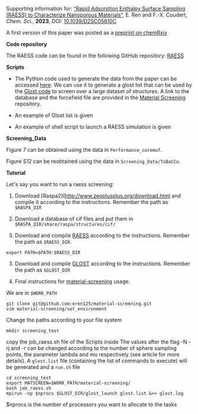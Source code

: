 Supporting information for: [“Rapid Adsorption Enthalpy Surface Sampling (RAESS) to Characterize Nanoporous Materials”](https://doi.org/10.1039/D2SC05810C), E. Ren and F.-X. Coudert, _Chem. Sci._, **2023**, DOI: [10.1039/D2SC05810C](https://doi.org/10.1039/D2SC05810C)


A first version of this paper was posted as a [preprint on chemRxiv](https://doi.org/10.26434/chemrxiv-2022-mczh4-v2)


**Code repository**


The RAESS code can be found in the following GitHub repository: [RAESS](https://github.com/coudertlab/RAESS)


**Scripts**


- The Python code used to generate the data from the paper can be accessed [here](https://github.com/eren125/material-screening). We can use it to generate a glost list that can be used by the [Glost code](https://github.com/cea-hpc/glost) to screen over a large dataset of structures. A link to the database and the forcefield file are provided in the [Material Screening](https://github.com/eren125/material-screening) repository.

- An example of Glost list is given

- An example of shell script to launch a RAESS simulation is given


**Screening_Data**

Figure 7 can be obtained using the data in `Performance_coremof`.

Figure S12 can be reobtained using the data in `Screening_Data/ToBaCCo`.


**Tutorial**

Let's say you want to run a raess screening: 

1. Download [Raspa2](http://www.zeoplusplus.org/download.html and compile it according to the instructions. Remember the path as `$RASPA_DIR`

2. Download a database of cif files and put them in `$RASPA_DIR/share/raspa/structures/cif/`

3. Download and compile [RAESS](https://github.com/coudertlab/RAESS) according to the instructions. Remember the path as `$RAESS_DIR`. 
```
export PATH=$PATH:$RAESS_DIR
```

3. Download and compile [GLOST](https://github.com/cea-hpc/glost) according to the instructions. Remember the path as `$GLOST_DIR`

5. Final instructions for [material-screening](https://github.com/eren125/material-screening) usage.

We are in `$WORK_PATH`
```
git clone git@github.com:eren125/material-screening.git
vim material-screening/set_environment
```
Change the paths according to your file system

```
mkdir screening_test
```
copy the job_raess.sh file of the Scripts inside
The values after the flag -N -rj and -r can be changed according to the number of sphere sampling points, the parameter lambda and mu respectively (see article for more details). 
A `glost.list` file (containing the list of commands to execute) will be generated and a `run.sh` file 

```
cd screening_test
export MATSCREEN=$WORK_PATH/material-screening/
bash job_raess.sh
mpirun -np $nprocs $GLOST_DIR/glost_launch glost.list &>> glost.log
```
$nprocs is the number of processors you want to allocate to the tasks
